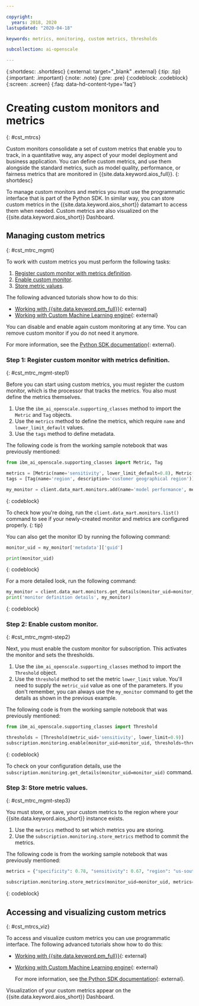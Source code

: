 ```yaml
---

copyright:
  years: 2018, 2020
lastupdated: "2020-04-18"

keywords: metrics, monitoring, custom metrics, thresholds

subcollection: ai-openscale

---
```


{:shortdesc: .shortdesc}
{:external: target="_blank" .external}
{:tip: .tip}
{:important: .important}
{:note: .note}
{:pre: .pre}
{:codeblock: .codeblock}
{:screen: .screen}
{:faq: data-hd-content-type='faq'}

# Creating custom monitors and metrics
{: #cst_mtrcs}

Custom monitors consolidate a set of custom metrics that enable you to track, in a quantitative way, any aspect of your model deployment and business application. You can define custom metrics, and use them alongside the standard metrics, such as model quality, performance, or fairness metrics that are monitored in {{site.data.keyword.aios_full}}.
{: shortdesc}

To manage custom monitors and metrics you must use the programmatic interface that is part of the Python SDK. In similar way, you can store custom metrics in the {{site.data.keyword.aios_short}} datamart to access them when needed. Custom metrics are also visualized on the {{site.data.keyword.aios_short}} Dashboard.

## Managing custom metrics
{: #cst_mtrc_mgmt}

To work with custom metrics you must perform the following tasks:

1. [Register custom monitor with metrics definition](#cst_mtrc_mgmt-step1).
2. [Enable custom monitor](#cst_mtrc_mgmt-step2).
3. [Store metric values](#cst_mtrc_mgmt-step3).

The following advanced tutorials show how to do this:

- [Working with {{site.data.keyword.pm_full}}](https://github.com/pmservice/ai-openscale-tutorials/blob/master/notebooks/Watson%20OpenScale%20and%20Watson%20ML%20Engine.ipynb){: external}
- [Working with Custom Machine Learning engine](https://github.com/pmservice/ai-openscale-tutorials/blob/master/notebooks/AI%20OpenScale%20and%20Custom%20ML%20Engine.ipynb){: external}

You can disable and enable again custom monitoring at any time. You can remove custom monitor if you do not need it anymore.

For more information, see the [Python SDK documentation](http://ai-openscale-python-client.mybluemix.net/){: external}.


### Step 1: Register custom monitor with metrics definition.
{: #cst_mtrc_mgmt-step1}

Before you can start using custom metrics, you must register the custom monitor, which is the processor that tracks the metrics. You also must define the metrics themselves.

1. Use the `ibm_ai_openscale.supporting_classes` method to import the `Metric` and `Tag` objects.
2. Use the `metrics` method to define the metrics, which require `name` and `lower_limit_default` values.
3. Use the `tags` method to define metadata.

The following code is from the working sample notebook that was previously mentioned:

```python
from ibm_ai_openscale.supporting_classes import Metric, Tag

metrics = [Metric(name='sensitivity', lower_limit_default=0.8), Metric(name='specificity', lower_limit_default=0.75)]
tags = [Tag(name='region', description='customer geographical region')]

my_monitor = client.data_mart.monitors.add(name='model performance', metrics=metrics, tags=tags)
```
{: codeblock}

To check how you're doing, run the `client.data_mart.monitors.list()
` command to see if your newly-created monitor and metrics are configured properly.
{: tip}

You can also get the monitor ID by running the following command:

```python
monitor_uid = my_monitor['metadata']['guid']

print(monitor_uid)
```
{: codeblock}

For a more detailed look, run the following command:

```python
my_monitor = client.data_mart.monitors.get_details(monitor_uid=monitor_uid)
print('monitor definition details', my_monitor)
```
{: codeblock}


### Step 2: Enable custom monitor.
{: #cst_mtrc_mgmt-step2}

Next, you must enable the custom monitor for subscription. This activates the monitor and sets the thresholds.

1. Use the `ibm_ai_openscale.supporting_classes` method to import the `Threshold` object.
2. Use the `threshold` method to set the metric `lower_limit` value. You'll need to supply the `metric_uid` value as one of the parameters. If you don't remember, you can always use the `my_monitor` command to get the details as shown in the previous example.

The following code is from the working sample notebook that was previously mentioned:

```python
from ibm_ai_openscale.supporting_classes import Threshold

thresholds = [Threshold(metric_uid='sensitivity', lower_limit=0.9)]
subscription.monitoring.enable(monitor_uid=monitor_uid, thresholds=thresholds)
```
{: codeblock}

To check on your configuration details, use the `subscription.monitoring.get_details(monitor_uid=monitor_uid)` command.

### Step 3: Store metric values.
{: #cst_mtrc_mgmt-step3}

You must store, or save, your custom metrics to the region where your {{site.data.keyword.aios_short}} instance exists.

1. Use the `metrics` method to set which metrics you are storing.
2. Use the `subscription.monitoring.store_metrics` method to commit the metrics.

The following code is from the working sample notebook that was previously mentioned:

```python
metrics = {"specificity": 0.78, "sensitivity": 0.67, "region": "us-south"}

subscription.monitoring.store_metrics(monitor_uid=monitor_uid, metrics=metrics)
```
{: codeblock}

## Accessing and visualizing custom metrics
{: #cst_mtrcs_viz}

To access and visualize custom metrics you can use programmatic interface. The following advanced tutorials show how to do this:

- [Working with {{site.data.keyword.pm_full}}](https://github.com/pmservice/ai-openscale-tutorials/blob/master/notebooks/Watson%20OpenScale%20and%20Watson%20ML%20Engine.ipynb){: external}
- [Working with Custom Machine Learning engine](https://github.com/pmservice/ai-openscale-tutorials/blob/master/notebooks/AI%20OpenScale%20and%20Custom%20ML%20Engine.ipynb){: external}

   For more information, see [the Python SDK documentation](http://ai-openscale-python-client.mybluemix.net/){: external}.

Visualization of your custom metrics appear on the {{site.data.keyword.aios_short}} Dashboard.
